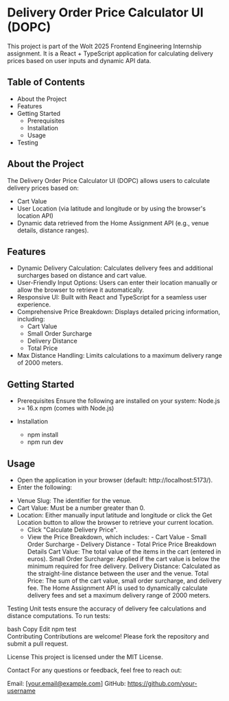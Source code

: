 # Delivery Order Price Calculator UI (DOPC)

This project is part of the Wolt 2025 Frontend Engineering Internship assignment. It is a React + TypeScript application for calculating delivery prices based on user inputs and dynamic API data.

## Table of Contents

 * About the Project
 * Features
 * Getting Started
   - Prerequisites
   - Installation
   - Usage
 * Testing
 
## About the Project
The Delivery Order Price Calculator UI (DOPC) allows users to calculate delivery prices based on:

- Cart Value
- User Location (via latitude and longitude or by using the browser's location API)
- Dynamic data retrieved from the Home Assignment API (e.g., venue details, distance ranges).

## Features
 - Dynamic Delivery Calculation: Calculates delivery fees and additional surcharges based on distance and cart value.
 - User-Friendly Input Options: Users can enter their location manually or allow the browser to retrieve it automatically.
 - Responsive UI: Built with React and TypeScript for a seamless user experience.
 - Comprehensive Price Breakdown: Displays detailed pricing information, including:
     - Cart Value
     - Small Order Surcharge
     - Delivery Distance
     - Total Price
  - Max Distance Handling: Limits calculations to a maximum delivery range of 2000 meters.

## Getting Started
- Prerequisites
Ensure the following are installed on your system:
   Node.js >= 16.x
   npm (comes with Node.js)

- Installation
    - npm install  
    - npm run dev  

## Usage
  - Open the application in your browser (default: http://localhost:5173/).
  - Enter the following:
   * Venue Slug: The identifier for the venue.
   * Cart Value: Must be a number greater than 0.
   * Location: Either manually input latitude and longitude or click the Get Location button to allow the browser to retrieve your current location.
     * Click "Calculate Delivery Price".
     * View the Price Breakdown, which includes:
           - Cart Value
           - Small Order Surcharge
           - Delivery Distance
           - Total Price
Price Breakdown Details
Cart Value: The total value of the items in the cart (entered in euros).
Small Order Surcharge: Applied if the cart value is below the minimum required for free delivery.
Delivery Distance: Calculated as the straight-line distance between the user and the venue.
Total Price: The sum of the cart value, small order surcharge, and delivery fee.
The Home Assignment API is used to dynamically calculate delivery fees and set a maximum delivery range of 2000 meters.

Testing
Unit tests ensure the accuracy of delivery fee calculations and distance computations. To run tests:

bash
Copy
Edit
npm test  
Contributing
Contributions are welcome! Please fork the repository and submit a pull request.

License
This project is licensed under the MIT License.

Contact
For any questions or feedback, feel free to reach out:

Email: [your.email@example.com]
GitHub: https://github.com/your-username

